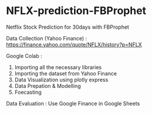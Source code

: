 # NFLX-prediction-FBProphet
Netflix Stock Prediction for 30days with FBProphet 

Data Collection (Yahoo Finance) : https://finance.yahoo.com/quote/NFLX/history?p=NFLX

Google Colab : 
1) Importing all the necessary libraries
2) Importing the dataset from Yahoo Finance
3) Data Visualization using plotly express
4) Data Prepation & Modelling
5) Foecasting

Data Evaluation : Use Google Finance in Google Sheets
